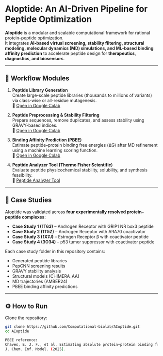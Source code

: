 # AIoptide: An AI-Driven Pipeline for Peptide Optimization  

**AIoptide** is a modular and scalable computational framework for rational protein–peptide optimization.  
It integrates **AI-based virtual screening, stability filtering, structural modeling, molecular dynamics (MD) simulations, and ML-based binding affinity prediction** to accelerate peptide design for **therapeutics, diagnostics, and biosensors**.  

---

## 🚀 Workflow Modules  

1. **Peptide Library Generation**  
   Create large-scale peptide libraries (thousands to millions of variants) via class-wise or all-residue mutagenesis.  
   🔗 [Open in Google Colab](https://colab.research.google.com/drive/1hN0-RLH3ro1VP1vC392WVyvTitaqKsdC?usp=sharing)  

2. **Peptide Preprocessing & Stability Filtering**  
   Prepare sequences, remove duplicates, and assess stability using GRAVY-based indices.  
   🔗 [Open in Google Colab](https://colab.research.google.com/drive/18g6FGDIXmfAimDCv0Nrm90l3l88WuOc-?usp=sharing)  

3. **Binding Affinity Prediction (PBEE)**  
   Estimate peptide–protein binding free energies (ΔG) after MD refinement using a machine learning scoring function.  
   🔗 [Open in Google Colab](https://colab.research.google.com/drive/1lu1dC0yRltKK_Wp-gF26oHcZSCiHaI8b?usp=sharing)  

4. **Peptide Analyzer Tool (Thermo Fisher Scientific)**  
   Evaluate peptide physicochemical stability, solubility, and synthesis feasibility.  
   🔗 [Peptide Analyzer Tool](https://www.thermofisher.com/in/en/home/life-science/protein-biology/peptides-proteins/custom-peptide-synthesis-services/peptide-analyzing-tool.html)  

---

## 📂 Case Studies  

AIoptide was validated across **four experimentally resolved protein–peptide complexes**:  

- **Case Study 1 (1T63)** – Androgen Receptor with GRIP1 NR box3 peptide  
- **Case Study 2 (1T5Z)** – Androgen Receptor with ARA70 coactivator  
- **Case Study 3 (1X7J)** – Estrogen Receptor β with coactivator peptide  
- **Case Study 4 (3O34)** – p53 tumor suppressor with coactivator peptide  

Each case study folder in this repository contains:  
- Generated peptide libraries  
- PepCNN screening results  
- GRAVY stability analysis  
- Structural models (CHIMERA_AA)  
- MD trajectories (AMBER24)  
- PBEE binding affinity predictions  

---

## ⚙️ How to Run  

Clone the repository:  

```bash
git clone https://github.com/Computational-biolab/AIoptide.git
cd AIoptide

PBEE reference:
Chaves, E. J. F., et al. Estimating absolute protein–protein binding free energies by a super learner model.
J. Chem. Inf. Model. (2025).

